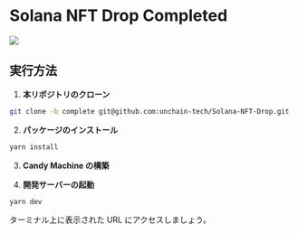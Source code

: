 # Solana NFT Drop Completed

![](https://i.imgur.com/2vEkSJ2.png)

## 実行方法
1. **本リポジトリのクローン**

```bash
git clone -b complete git@github.com:unchain-tech/Solana-NFT-Drop.git
```

2. **パッケージのインストール**

```bash
yarn install
```

3. **Candy Machine の構築**

4. **開発サーバーの起動**

```bash
yarn dev
```

ターミナル上に表示された URL にアクセスしましょう。